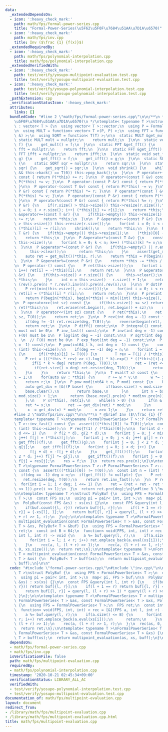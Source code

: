 ```yaml
---
data:
  _extendedDependsOn:
  - icon: ':heavy_check_mark:'
    path: math/fps/formal-power-series.cpp
    title: "Formal-Power-Series(\u5F62\u5F0F\u7684\u51AA\u7D1A\u6570)"
  - icon: ':heavy_check_mark:'
    path: math/fps/inv.cpp
    title: Inv ($\frac {1} {f(x)}$)
  _extendedRequiredBy:
  - icon: ':heavy_check_mark:'
    path: math/fps/polynomial-interpolation.cpp
    title: math/fps/polynomial-interpolation.cpp
  _extendedVerifiedWith:
  - icon: ':heavy_check_mark:'
    path: test/verify/yosupo-multipoint-evaluation.test.cpp
    title: test/verify/yosupo-multipoint-evaluation.test.cpp
  - icon: ':heavy_check_mark:'
    path: test/verify/yosupo-polynomial-interpolation.test.cpp
    title: test/verify/yosupo-polynomial-interpolation.test.cpp
  _pathExtension: cpp
  _verificationStatusIcon: ':heavy_check_mark:'
  attributes:
    links: []
  bundledCode: "#line 2 \"math/fps/formal-power-series.cpp\"\n\n/**\n * @brief Formal-Power-Series(\u5F62\
    \u5F0F\u7684\u51AA\u7D1A\u6570)\n */\ntemplate< typename T >\nstruct FormalPowerSeries\
    \ : vector< T > {\n  using vector< T >::vector;\n  using P = FormalPowerSeries;\n\
    \n  using MULT = function< vector< T >(P, P) >;\n  using FFT = function< void(P\
    \ &) >;\n  using SQRT = function< T(T) >;\n\n  static MULT &get_mult() {\n   \
    \ static MULT mult = nullptr;\n    return mult;\n  }\n\n  static void set_mult(MULT\
    \ f) {\n    get_mult() = f;\n  }\n\n  static FFT &get_fft() {\n    static FFT\
    \ fft = nullptr;\n    return fft;\n  }\n\n  static FFT &get_ifft() {\n    static\
    \ FFT ifft = nullptr;\n    return ifft;\n  }\n\n  static void set_fft(FFT f, FFT\
    \ g) {\n    get_fft() = f;\n    get_ifft() = g;\n  }\n\n  static SQRT &get_sqrt()\
    \ {\n    static SQRT sqr = nullptr;\n    return sqr;\n  }\n\n  static void set_sqrt(SQRT\
    \ sqr) {\n    get_sqrt() = sqr;\n  }\n\n  void shrink() {\n    while(this->size()\
    \ && this->back() == T(0)) this->pop_back();\n  }\n\n  P operator+(const P &r)\
    \ const { return P(*this) += r; }\n\n  P operator+(const T &v) const { return\
    \ P(*this) += v; }\n\n  P operator-(const P &r) const { return P(*this) -= r;\
    \ }\n\n  P operator-(const T &v) const { return P(*this) -= v; }\n\n  P operator*(const\
    \ P &r) const { return P(*this) *= r; }\n\n  P operator*(const T &v) const { return\
    \ P(*this) *= v; }\n\n  P operator/(const P &r) const { return P(*this) /= r;\
    \ }\n\n  P operator%(const P &r) const { return P(*this) %= r; }\n\n  P &operator+=(const\
    \ P &r) {\n    if(r.size() > this->size()) this->resize(r.size());\n    for(int\
    \ i = 0; i < r.size(); i++) (*this)[i] += r[i];\n    return *this;\n  }\n\n  P\
    \ &operator+=(const T &r) {\n    if(this->empty()) this->resize(1);\n    (*this)[0]\
    \ += r;\n    return *this;\n  }\n\n  P &operator-=(const P &r) {\n    if(r.size()\
    \ > this->size()) this->resize(r.size());\n    for(int i = 0; i < r.size(); i++)\
    \ (*this)[i] -= r[i];\n    shrink();\n    return *this;\n  }\n\n  P &operator-=(const\
    \ T &r) {\n    if(this->empty()) this->resize(1);\n    (*this)[0] -= r;\n    shrink();\n\
    \    return *this;\n  }\n\n  P &operator*=(const T &v) {\n    const int n = (int)\
    \ this->size();\n    for(int k = 0; k < n; k++) (*this)[k] *= v;\n    return *this;\n\
    \  }\n\n  P &operator*=(const P &r) {\n    if(this->empty() || r.empty()) {\n\
    \      this->clear();\n      return *this;\n    }\n    assert(get_mult() != nullptr);\n\
    \    auto ret = get_mult()(*this, r);\n    return *this = P(begin(ret), end(ret));\n\
    \  }\n\n  P &operator%=(const P &r) {\n    return *this -= *this / r * r;\n  }\n\
    \n  P operator-() const {\n    P ret(this->size());\n    for(int i = 0; i < this->size();\
    \ i++) ret[i] = -(*this)[i];\n    return ret;\n  }\n\n  P &operator/=(const P\
    \ &r) {\n    if(this->size() < r.size()) {\n      this->clear();\n      return\
    \ *this;\n    }\n    int n = this->size() - r.size() + 1;\n    return *this =\
    \ (rev().pre(n) * r.rev().inv(n)).pre(n).rev(n);\n  }\n\n  P dot(P r) const {\n\
    \    P ret(min(this->size(), r.size()));\n    for(int i = 0; i < ret.size(); i++)\
    \ ret[i] = (*this)[i] * r[i];\n    return ret;\n  }\n\n  P pre(int sz) const {\n\
    \    return P(begin(*this), begin(*this) + min((int) this->size(), sz));\n  }\n\
    \n  P operator>>(int sz) const {\n    if(this->size() <= sz) return {};\n    P\
    \ ret(*this);\n    ret.erase(ret.begin(), ret.begin() + sz);\n    return ret;\n\
    \  }\n\n  P operator<<(int sz) const {\n    P ret(*this);\n    ret.insert(ret.begin(),\
    \ sz, T(0));\n    return ret;\n  }\n\n  P rev(int deg = -1) const {\n    P ret(*this);\n\
    \    if(deg != -1) ret.resize(deg, T(0));\n    reverse(begin(ret), end(ret));\n\
    \    return ret;\n  }\n\n  P diff() const;\n\n  P integral() const;\n\n  // F(0)\
    \ must not be 0\n  P inv_fast() const;\n\n  P inv(int deg = -1) const;\n\n  //\
    \ F(0) must be 1\n  P log(int deg = -1) const;\n\n  P sqrt(int deg = -1) const;\n\
    \  \n  // F(0) must be 0\n  P exp_fast(int deg = -1) const;\n\n  P exp(int deg\
    \ = -1) const;\n\n  P pow(int64_t k, int deg = -1) const {\n    const int n =\
    \ (int) this->size();\n    if(deg == -1) deg = n;\n    for(int i = 0; i < n; i++)\
    \ {\n      if((*this)[i] != T(0)) {\n        T rev = T(1) / (*this)[i];\n    \
    \    P ret = (((*this * rev) >> i).log() * k).exp() * ((*this)[i].pow(k));\n \
    \       if(i * k > deg) return P(deg, T(0));\n        ret = (ret << (i * k)).pre(deg);\n\
    \        if(ret.size() < deg) ret.resize(deg, T(0));\n        return ret;\n  \
    \    }\n    }\n    return *this;\n  }\n\n  T eval(T x) const {\n    T r = 0, w\
    \ = 1;\n    for(auto &v : *this) {\n      r += w * v;\n      w *= x;\n    }\n\
    \    return r;\n  }\n\n  P pow_mod(int64_t n, P mod) const {\n    P modinv = mod.rev().inv();\n\
    \    auto get_div = [&](P base) {\n      if(base.size() < mod.size()) {\n    \
    \    base.clear();\n        return base;\n      }\n      int n = base.size() -\
    \ mod.size() + 1;\n      return (base.rev().pre(n) * modinv.pre(n)).pre(n).rev(n);\n\
    \    };\n    P x(*this), ret{1};\n    while(n > 0) {\n      if(n & 1) {\n    \
    \    ret *= x;\n        ret -= get_div(ret) * mod;\n      }\n      x *= x;\n \
    \     x -= get_div(x) * mod;\n      n >>= 1;\n    }\n    return ret;\n  }\n};\n\
    #line 3 \"math/fps/inv.cpp\"\n\n/**\n * @brief Inv ($\\frac {1} {f(x)}$)\n */\n\
    template< typename T >\ntypename FormalPowerSeries< T >::P FormalPowerSeries<\
    \ T >::inv_fast() const {\n  assert(((*this)[0]) != T(0));\n\n  const int n =\
    \ (int) this->size();\n  P res{T(1) / (*this)[0]};\n\n  for(int d = 1; d < n;\
    \ d <<= 1) {\n    P f(2 * d), g(2 * d);\n    for(int j = 0; j < min(n, 2 * d);\
    \ j++) f[j] = (*this)[j];\n    for(int j = 0; j < d; j++) g[j] = res[j];\n   \
    \ get_fft()(f);\n    get_fft()(g);\n    for(int j = 0; j < 2 * d; j++) f[j] *=\
    \ g[j];\n    get_ifft()(f);\n    for(int j = 0; j < d; j++) {\n      f[j] = 0;\n\
    \      f[j + d] = -f[j + d];\n    }\n    get_fft()(f);\n    for(int j = 0; j <\
    \ 2 * d; j++) f[j] *= g[j];\n    get_ifft()(f);\n    for(int j = 0; j < d; j++)\
    \ f[j] = res[j];\n    res = f;\n  }\n  return res.pre(n);\n}\n\ntemplate< typename\
    \ T >\ntypename FormalPowerSeries< T >::P FormalPowerSeries< T >::inv(int deg)\
    \ const {\n  assert(((*this)[0]) != T(0));\n  const int n = (int) this->size();\n\
    \  if(deg == -1) deg = n;\n  if(get_fft() != nullptr) {\n    P ret(*this);\n \
    \   ret.resize(deg, T(0));\n    return ret.inv_fast();\n  }\n  P ret({T(1) / (*this)[0]});\n\
    \  for(int i = 1; i < deg; i <<= 1) {\n    ret = (ret + ret - ret * ret * pre(i\
    \ << 1)).pre(i << 1);\n  }\n  return ret.pre(deg);\n}\n#line 3 \"math/fps/multipoint-evaluation.cpp\"\
    \n\ntemplate< typename T >\nstruct PolyBuf {\n  using FPS = FormalPowerSeries<\
    \ T >;\n  const FPS xs;\n  using pi = pair< int, int >;\n  map< pi, FPS > buf;\n\
    \n  PolyBuf(const FPS &xs) : xs(xs) {}\n\n  const FPS &query(int l, int r) {\n\
    \    if(buf.count({l, r})) return buf[{l, r}];\n    if(l + 1 == r) return buf[{l,\
    \ r}] = {-xs[l], 1};\n    return buf[{l, r}] = query(l, (l + r) >> 1) * query((l\
    \ + r) >> 1, r);\n  }\n};\n\n\ntemplate< typename T >\nFormalPowerSeries< T >\
    \ multipoint_evaluation(const FormalPowerSeries< T > &as, const FormalPowerSeries<\
    \ T > &xs, PolyBuf< T > &buf) {\n  using FPS = FormalPowerSeries< T >;\n  FPS\
    \ ret;\n  const int B = 64;\n  function< void(FPS, int, int) > rec = [&](FPS a,\
    \ int l, int r) -> void {\n    a %= buf.query(l, r);\n    if(a.size() <= B) {\n\
    \      for(int i = l; i < r; i++) ret.emplace_back(a.eval(xs[i]));\n      return;\n\
    \    }\n    rec(a, l, (l + r) >> 1);\n    rec(a, (l + r) >> 1, r);\n  };\n  rec(as,\
    \ 0, xs.size());\n  return ret;\n};\n\ntemplate< typename T >\nFormalPowerSeries<\
    \ T > multipoint_evaluation(const FormalPowerSeries< T > &as, const FormalPowerSeries<\
    \ T > &xs) {\n  PolyBuf< T > buff(xs);\n  return multipoint_evaluation(as, xs,\
    \ buff);\n}\n\n"
  code: "#include \"formal-power-series.cpp\"\n#include \"inv.cpp\"\n\ntemplate< typename\
    \ T >\nstruct PolyBuf {\n  using FPS = FormalPowerSeries< T >;\n  const FPS xs;\n\
    \  using pi = pair< int, int >;\n  map< pi, FPS > buf;\n\n  PolyBuf(const FPS\
    \ &xs) : xs(xs) {}\n\n  const FPS &query(int l, int r) {\n    if(buf.count({l,\
    \ r})) return buf[{l, r}];\n    if(l + 1 == r) return buf[{l, r}] = {-xs[l], 1};\n\
    \    return buf[{l, r}] = query(l, (l + r) >> 1) * query((l + r) >> 1, r);\n \
    \ }\n};\n\n\ntemplate< typename T >\nFormalPowerSeries< T > multipoint_evaluation(const\
    \ FormalPowerSeries< T > &as, const FormalPowerSeries< T > &xs, PolyBuf< T > &buf)\
    \ {\n  using FPS = FormalPowerSeries< T >;\n  FPS ret;\n  const int B = 64;\n\
    \  function< void(FPS, int, int) > rec = [&](FPS a, int l, int r) -> void {\n\
    \    a %= buf.query(l, r);\n    if(a.size() <= B) {\n      for(int i = l; i <\
    \ r; i++) ret.emplace_back(a.eval(xs[i]));\n      return;\n    }\n    rec(a, l,\
    \ (l + r) >> 1);\n    rec(a, (l + r) >> 1, r);\n  };\n  rec(as, 0, xs.size());\n\
    \  return ret;\n};\n\ntemplate< typename T >\nFormalPowerSeries< T > multipoint_evaluation(const\
    \ FormalPowerSeries< T > &as, const FormalPowerSeries< T > &xs) {\n  PolyBuf<\
    \ T > buff(xs);\n  return multipoint_evaluation(as, xs, buff);\n}\n\n"
  dependsOn:
  - math/fps/formal-power-series.cpp
  - math/fps/inv.cpp
  isVerificationFile: false
  path: math/fps/multipoint-evaluation.cpp
  requiredBy:
  - math/fps/polynomial-interpolation.cpp
  timestamp: '2020-10-21 02:45:34+09:00'
  verificationStatus: LIBRARY_ALL_AC
  verifiedWith:
  - test/verify/yosupo-polynomial-interpolation.test.cpp
  - test/verify/yosupo-multipoint-evaluation.test.cpp
documentation_of: math/fps/multipoint-evaluation.cpp
layout: document
redirect_from:
- /library/math/fps/multipoint-evaluation.cpp
- /library/math/fps/multipoint-evaluation.cpp.html
title: math/fps/multipoint-evaluation.cpp
---
```

